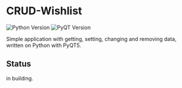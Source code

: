 # CRUD-Wishlist

![Python Version](https://img.shields.io/pypi/pyversions/Django.svg)
![PyQT Version](https://img.shields.io/badge/PyQT-v5-green.svg)

Simple application with getting, setting, changing and removing data, written on Python with PyQT5.

## Status

in building.